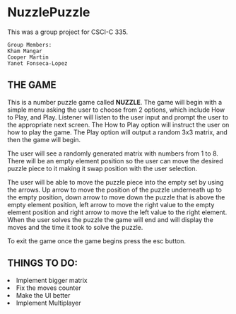 # NuzzlePuzzle

This was a group project for CSCI-C 335.
```
Group Members:
Kham Mangar
Cooper Martin
Yanet Fonseca-Lopez
```

## THE GAME 
This is a number puzzle game called **NUZZLE**. The game will begin with a simple menu asking the user to choose from 2 options,
which include How to Play, and Play. Listener will listen to the user input and prompt the user to the appropriate next screen.
The How to Play option will instruct the user on how to play the game. 
The Play option will output a random 3x3 matrix, and then the game will begin. 

The user will see a randomly generated matrix with numbers from 1 to 8. There will be an empty element position so the user can move the 
desired puzzle piece to it making it swap position with the user selection. 

The user will be able to move the puzzle piece into the empty set by using the arrows. Up arrow to move the position of the puzzle 
underneath up to the empty position, down arrow to move down the puzzle that is above the empty element position, 
left arrow to move the right value to the empty element position and right arrow to move the left value to the right element. 
When the user solves the puzzle the game will end and will display the moves and the time it took to solve the puzzle.

To exit the game once the game begins press the esc button.

## THINGS TO DO: 
<li> Implement bigger matrix</li>
<li> Fix the moves counter</li>
<li> Make the UI better</li>
<li> Implement Multiplayer </li>
